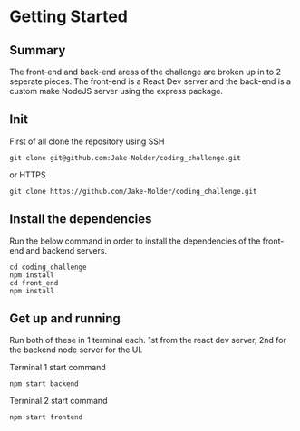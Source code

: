 # Getting Started

## Summary
The front-end and back-end areas of the challenge are broken up in to 2 seperate pieces.
The front-end is a React Dev server and the back-end is a custom make NodeJS server using the express package.

## Init
First of all clone the repository using SSH
```node
git clone git@github.com:Jake-Nolder/coding_challenge.git
```
or HTTPS
```node
git clone https://github.com/Jake-Nolder/coding_challenge.git
```

## Install the dependencies
Run the below command in order to install the dependencies of the front-end and backend servers.
```node
cd coding_challenge
npm install
cd front_end
npm install
```

## Get up and running
Run both of these in 1 terminal each.
1st from the react dev server, 2nd for the backend node server for the UI.

Terminal 1 start command
```node
npm start backend
```

Terminal 2 start command
```node
npm start frontend
```